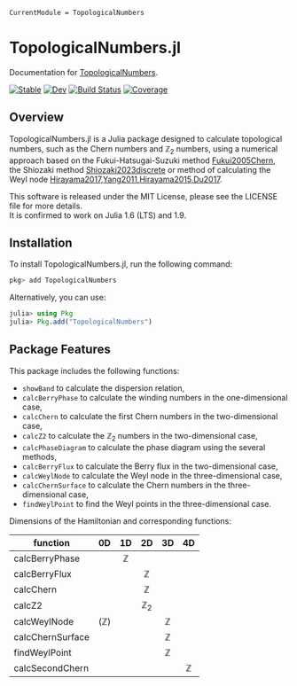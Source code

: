 ```@meta
CurrentModule = TopologicalNumbers
```

# TopologicalNumbers.jl

Documentation for [TopologicalNumbers](https://github.com/KskAdch/TopologicalNumbers.jl).



[![Stable](https://img.shields.io/badge/docs-stable-blue.svg)](https://KskAdch.github.io/TopologicalNumbers.jl/stable/)
[![Dev](https://img.shields.io/badge/docs-dev-blue.svg)](https://KskAdch.github.io/TopologicalNumbers.jl/dev/)
[![Build Status](https://github.com/KskAdch/TopologicalNumbers.jl/actions/workflows/CI.yml/badge.svg?branch=main)](https://github.com/KskAdch/TopologicalNumbers.jl/actions/workflows/CI.yml?query=branch%3Amain)
[![Coverage](https://codecov.io/gh/KskAdch/TopologicalNumbers.jl/branch/main/graph/badge.svg)](https://codecov.io/gh/KskAdch/TopologicalNumbers.jl)

## Overview

TopologicalNumbers.jl is a Julia package designed to calculate topological numbers, such as the Chern numbers and $\mathbb{Z}_2$ numbers, 
using a numerical approach based on the Fukui-Hatsugai-Suzuki method [Fukui2005Chern](@cite), the Shiozaki method [Shiozaki2023discrete](@cite) or method of calculating the Weyl node [Hirayama2017,Yang2011,Hirayama2015,Du2017](@cite).

This software is released under the MIT License, please see the LICENSE file for more details.  
It is confirmed to work on Julia 1.6 (LTS) and 1.9.


## Installation

To install TopologicalNumbers.jl, run the following command:

```julia
pkg> add TopologicalNumbers
```

Alternatively, you can use:

```julia
julia> using Pkg
julia> Pkg.add("TopologicalNumbers")
```



## Package Features

This package includes the following functions:

- `showBand` to calculate the dispersion relation,
- `calcBerryPhase` to calculate the winding numbers in the one-dimensional case,
- `calcChern` to calculate the first Chern numbers in the two-dimensional case,
- `calcZ2` to calculate the $\mathbb{Z}_2$ numbers in the two-dimensional case,
- `calcPhaseDiagram` to calculate the phase diagram using the several methods,
- `calcBerryFlux` to calculate the Berry flux in the two-dimensional case,
- `calcWeylNode` to calculate the Weyl node in the three-dimensional case,
- `calcChernSurface` to calculate the Chern numbers in the three-dimensional case,
- `findWeylPoint` to find the Weyl points in the three-dimensional case.

Dimensions of the Hamiltonian and corresponding functions:

|function        |0D            |1D          |2D              |3D          |4D          |
|----------------|:------------:|:----------:|:--------------:|:----------:|:----------:|
|calcBerryPhase  |              |$\mathbb{Z}$|                |            |            |
|calcBerryFlux   |              |            |$\mathbb{Z}$    |            |            |
|calcChern       |              |            |$\mathbb{Z}$    |            |            |
|calcZ2          |              |            |$\mathbb{Z}_{2}$|            |            |
|calcWeylNode    |($\mathbb{Z}$)|            |                |$\mathbb{Z}$|            |
|calcChernSurface|              |            |                |$\mathbb{Z}$|            |
|findWeylPoint   |              |            |                |$\mathbb{Z}$|            |
|calcSecondChern |              |            |                |            |$\mathbb{Z}$|